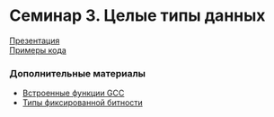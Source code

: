 # Семинар 3. Целые типы данных

[Презентация](https://dbeliakov.github.io/hse-os-2019/seminars/03/slides/)  
[Примеры кода](code)  

### Дополнительные материалы
* [Встроенные функции GCC](https://gcc.gnu.org/onlinedocs/gcc/Integer-Overflow-Builtins.html)
* [Типы фиксированной битности](https://en.cppreference.com/w/cpp/types/integer)